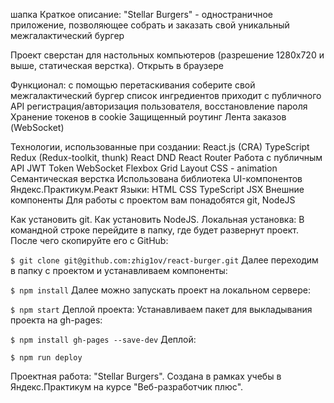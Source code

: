 шапка
Краткое описание:
"Stellar Burgers" - одностраничное приложение, позволяющее собрать и заказать свой уникальный межгалактический бургер

Проект сверстан для настольных компьютеров (разрешение 1280x720 и выше, статическая верстка).
Открыть в браузере

Функционал:
с помощью перетаскивания соберите свой межгалактический бургер
список ингредиентов приходит с публичного API
регистрация/авторизация пользователя, восстановление пароля
Хранение токенов в cookie
Защищенный роутинг
Лента заказов (WebSocket)

Технологии, использованные при создании:
React.js (CRA)
TypeScript
Redux (Redux-toolkit, thunk)
React DND
React Router
Работа с публичным API
JWT Token
WebSocket
Flexbox
Grid Layout
CSS - animation
Семантическая верстка
Использована библиотека UI-компонентов Яндекс.Практикум.Реакт
Языки:
HTML
CSS
TypeScript
JSX
Внешние компоненты
Для работы с проектом вам понадобятся git, NodeJS

Как установить git.
Как установить NodeJS.
Локальная установка:
В командной строке перейдите в папку, где будет развернут проект. После чего скопируйте его с GitHub:

`$ git clone git@github.com:zhig1ov/react-burger.git`
Далее переходим в папку с проектом и устанавливаем компоненты:

`$ npm install`
Далее можно запускать проект на локальном сервере:

`$ npm start`
Деплой проекта:
Устанавливаем пакет для выкладывания проекта на gh-pages:

`$ npm install gh-pages --save-dev`
Деплой:

`$ npm run deploy`

Проектная работа: "Stellar Burgers". Создана в рамках учебы в Яндекс.Практикум на курсе "Веб-разработчик плюс".
